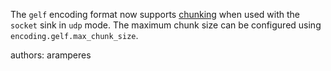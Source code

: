The `gelf` encoding format now supports [chunking](https://go2docs.graylog.org/current/getting_in_log_data/gelf.html#chunking) when used with the `socket` sink in `udp` mode. The maximum chunk size can be configured using `encoding.gelf.max_chunk_size`.

authors: aramperes
